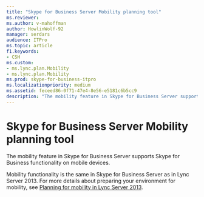 ```yaml
---
title: "Skype for Business Server Mobility planning tool"
ms.reviewer: 
ms.author: v-mahoffman
author: HowlinWolf-92
manager: serdars
audience: ITPro
ms.topic: article
f1.keywords:
- CSH
ms.custom:
- ms.lync.plan.Mobility
- ms.lync.plan.Mobility
ms.prod: skype-for-business-itpro
ms.localizationpriority: medium
ms.assetid: feceed86-0f71-47e4-8e56-e5181c6b5cc9
description: "The mobility feature in Skype for Business Server supports Skype for Business functionality on mobile devices."
---
```


# Skype for Business Server Mobility planning tool
 
The mobility feature in Skype for Business Server supports Skype for Business functionality on mobile devices.
  
Mobility functionality is the same in Skype for Business Server as in Lync Server 2013. For more details about preparing your environment for mobility, see [Planning for mobility in Lync Server 2013](/previous-versions/office/lync-server-2013/lync-server-2013-planning-for-mobility).
